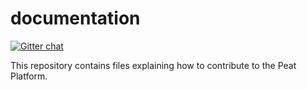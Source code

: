 # documentation

[![Gitter chat](https://badges.gitter.im/gitterHQ/gitter.png)](https://gitter.im/peat-platform)

This repository contains files explaining how to contribute to the Peat Platform.
